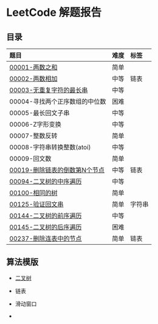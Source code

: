 # LeetCode 解题报告
## 目录

| 题目                                                         | 难度 | 标签   |
| :----------------------------------------------------------- | :--- | :----- |
| [00001-两数之和](/src/main/java/com/jsgygujun/code/problem/_00001/README.md) | 简单 |        |
| [00002-两数相加](/src/main/java/com/jsgygujun/code/problem/_00002/README.md) | 中等 | 链表   |
| [00003-无重复字符的最长串](/src/main/java/com/jsgygujun/code/problem/_00003/README.md) | 中等 |        |
| 00004-寻找两个正序数组的中位数                               | 困难 |        |
| 00005-最长回文子串                                           | 中等 |        |
| 00006-Z字形变换                                              | 中等 |        |
| 00007-整数反转                                               | 简单 |        |
| 00008-字符串转换整数(atoi)                                   | 中等 |        |
| 00009-回文数                                                 | 简单 |        |
| [00019-删除链表的倒数第N个节点](/src/main/java/com/jsgygujun/code/problem/_00019/README.md) | 中等 | 链表   |
| [00094-二叉树的中序遍历](/src/main/java/com/jsgygujun/code/problem/_00094/README.md) | 中等 |        |
| [00100-相同的树](/src/main/java/com/jsgygujun/code/problem/_00100/README.md) | 简单 |        |
| [00125-验证回文串](/src/main/java/com/jsgygujun/code/problem/_00125/README.md) | 简单 | 字符串 |
| [00144-二叉树的前序遍历](/src/main/java/com/jsgygujun/code/problem/_00144/README.md) | 中等 |        |
| [00145-二叉树的后序遍历](/src/main/java/com/jsgygujun/code/problem/_00145/README.md) | 困难 |        |
| [00237-删除连表中的节点](/src/main/java/com/jsgygujun/code/problem/_00237/README.md) | 简单 | 链表   |

## 算法模版

- [二叉树](/src/main/java/com/jsgygujun/code/template/binary_tree/README.md)

- 链表
- 滑动窗口
- 